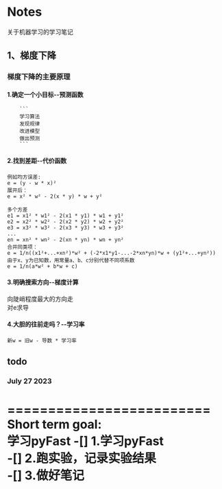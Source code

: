 # Notes
关于机器学习的学习笔记
## 1、梯度下降
###  梯度下降的主要原理  
#### 1.确定一个小目标--预测函数  
        ```
        学习算法  
        发现规律  
        改进模型  
        做出预测
        ```  

#### 2.找到差距--代价函数  
```
例如均方误差:  
e = (y - w * x)²  
展开后：  
e = x² * w² - 2(x * y) * w + y²  

多个方差  
e1 = x1² * w1² - 2(x1 * y1) * w1 + y1²  
e2 = x2² * w2² - 2(x2 * y2) * w2 + y2²  
e3 = x3² * w3² - 2(x3 * y3) * w3 + y3²  
...  
en = xn² * wn² - 2(xn * yn) * wn + yn²  
合并同类项：
e = 1/n((x1²+...+xn²)*w² + (-2*x1*y1-...-2*xn*yn)*w + (y1²+...+yn²))  
由于x、y为已知数，用常量a、b、c分别代替不同项系数  
e = 1/n(a*w² + b*w + c)  
```

#### 3.明确搜索方向--梯度计算  
向陡峭程度最大的方向走  
对e求导  
#### 4.大胆的往前走吗？--学习率  
`新w = 旧w - 导数 * 学习率`

## todo  
### July 27 2023
  =========================  
Short term goal:  
  学习pyFast
  -[] 1.学习pyFast  
  -[] 2.跑实验，记录实验结果  
  -[] 3.做好笔记  
  =========================
    